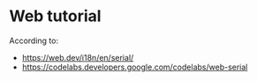 # Web tutorial

According to:

- <https://web.dev/i18n/en/serial/>
- <https://codelabs.developers.google.com/codelabs/web-serial>
